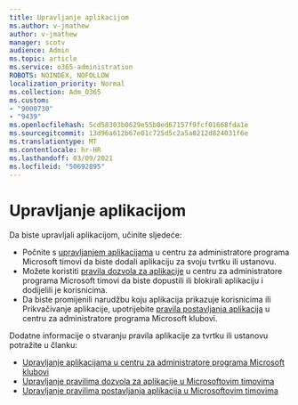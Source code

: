 ```yaml
---
title: Upravljanje aplikacijom
ms.author: v-jmathew
author: v-jmathew
manager: scotv
audience: Admin
ms.topic: article
ms.service: o365-administration
ROBOTS: NOINDEX, NOFOLLOW
localization_priority: Normal
ms.collection: Adm_O365
ms.custom:
- "9000730"
- "9439"
ms.openlocfilehash: 5cd58303b0629e55b0ed67157f9fcf01668fda1e
ms.sourcegitcommit: 13d96a612b67e01c725d5c2a5a0212d824031f6e
ms.translationtype: MT
ms.contentlocale: hr-HR
ms.lasthandoff: 03/09/2021
ms.locfileid: "50692895"
---
```

# <a name="how-to-manage-an-app"></a>Upravljanje aplikacijom

Da biste upravljali aplikacijom, učinite sljedeće:

- Počnite s [upravljanjem aplikacijama](https://admin.teams.microsoft.com/policies/manage-apps) u centru za administratore programa Microsoft timovi da biste dodali aplikaciju za svoju tvrtku ili ustanovu.
- Možete koristiti [pravila dozvola za aplikacije](https://admin.teams.microsoft.com/policies/app-permission) u centru za administratore programa Microsoft timovi da biste dopustili ili blokirali aplikaciju i dodijelili je korisnicima.
- Da biste promijenili narudžbu koju aplikacija prikazuje korisnicima ili Prikvačivanje aplikacije, upotrijebite [pravila postavljanja aplikacija](https://admin.teams.microsoft.com/policies/app-setup) u centru za administratore programa Microsoft klubovi.

Dodatne informacije o stvaranju pravila aplikacije za tvrtku ili ustanovu potražite u članku:

- [Upravljanje aplikacijama u centru za administratore programa Microsoft klubovi](https://docs.microsoft.com/MicrosoftTeams/manage-apps)
- [Upravljanje pravilima dozvola za aplikacije u Microsoftovim timovima](https://docs.microsoft.com/microsoftteams/teams-app-permission-policies)
- [Upravljanje pravilima postavljanja aplikacija u Microsoftovim timovima](https://docs.microsoft.com/microsoftteams/teams-app-setup-policies)
